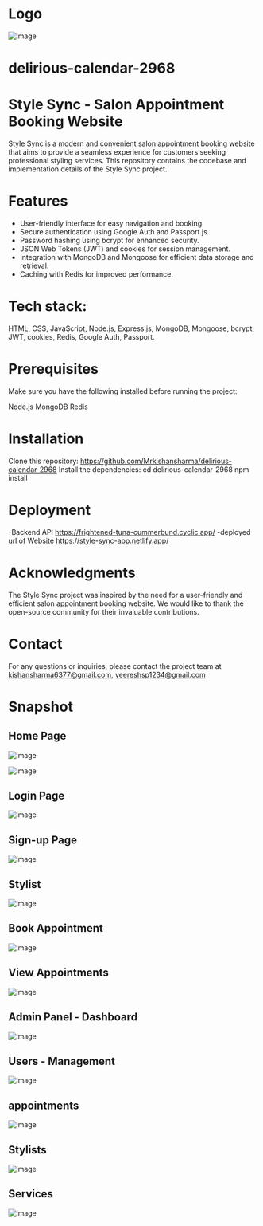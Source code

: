 # Logo
![image](https://github.com/Mrkishansharma/delirious-calendar-2968/assets/89073918/b5725c61-01f0-478a-9a93-26125ac0dcb8)


# delirious-calendar-2968

# Style Sync - Salon Appointment Booking Website
  Style Sync is a modern and convenient salon appointment booking website that aims to provide a seamless experience for customers seeking professional styling services. This repository contains the codebase and implementation details of the Style Sync project.

# Features
  - User-friendly interface for easy navigation and booking.
  - Secure authentication using Google Auth and Passport.js.
  - Password hashing using bcrypt for enhanced security.
  - JSON Web Tokens (JWT) and cookies for session management.
  - Integration with MongoDB and Mongoose for efficient data storage and retrieval.
  - Caching with Redis for improved performance.
  
# Tech stack: 
  HTML, CSS, JavaScript, Node.js, Express.js, MongoDB, Mongoose, bcrypt, JWT, cookies, Redis, Google Auth, Passport.

# Prerequisites
  Make sure you have the following installed before running the project:

  Node.js
  MongoDB
  Redis
  
# Installation
  Clone this repository:
      https://github.com/Mrkishansharma/delirious-calendar-2968
  Install the dependencies:
      cd delirious-calendar-2968
      npm install

# Deployment 
  -Backend API
    https://frightened-tuna-cummerbund.cyclic.app/
  -deployed url of Website
    https://style-sync-app.netlify.app/

# Acknowledgments
  The Style Sync project was inspired by the need for a user-friendly and efficient salon appointment booking website.
  We would like to thank the open-source community for their invaluable contributions.

# Contact
  For any questions or inquiries, please contact the project team at kishansharma6377@gmail.com, veereshsp1234@gmail.com


# Snapshot

## Home Page
![image](https://github.com/Mrkishansharma/delirious-calendar-2968/assets/89073918/616ef0bb-8e6f-4657-bfc5-9cc18a95e831)

![image](https://github.com/Mrkishansharma/delirious-calendar-2968/assets/89073918/e87a9a69-404d-4f92-aa11-38ac72b33fca)

## Login Page

![image](https://github.com/Mrkishansharma/delirious-calendar-2968/assets/89073918/bc7da8e2-dc19-4e34-ba2d-c15dc9bc566b)

## Sign-up Page

![image](https://github.com/Mrkishansharma/delirious-calendar-2968/assets/89073918/e13b04e1-8b11-4c7a-9f2d-b9f0228baef3)


## Stylist

![image](https://github.com/Mrkishansharma/delirious-calendar-2968/assets/89073918/9740e2f6-4a46-4dcb-85b6-a2f5780a4363)

## Book Appointment

![image](https://github.com/Mrkishansharma/delirious-calendar-2968/assets/89073918/4c6e49f6-cb9d-4b26-bc90-75dd1eb2a8c4)

## View Appointments

![image](https://github.com/Mrkishansharma/delirious-calendar-2968/assets/89073918/af40f2e1-d1dc-4c3d-9db7-cd11313b1075)


## Admin Panel - Dashboard

![image](https://github.com/Mrkishansharma/delirious-calendar-2968/assets/89073918/49162739-a41f-4895-b1e7-a95a78925444)

## Users - Management

![image](https://github.com/Mrkishansharma/delirious-calendar-2968/assets/89073918/c39d768c-30c7-4d72-826e-9a435bf5e4b1)

## appointments

![image](https://github.com/Mrkishansharma/delirious-calendar-2968/assets/89073918/7c4bb254-d443-4f25-8bc6-e49c010f19da)

## Stylists

![image](https://github.com/Mrkishansharma/delirious-calendar-2968/assets/89073918/47cbfba4-bd9f-42f2-93bc-f08618765b11)

## Services

![image](https://github.com/Mrkishansharma/delirious-calendar-2968/assets/89073918/dbcc506f-f53a-4fcc-b197-4efa87bc2cef)




